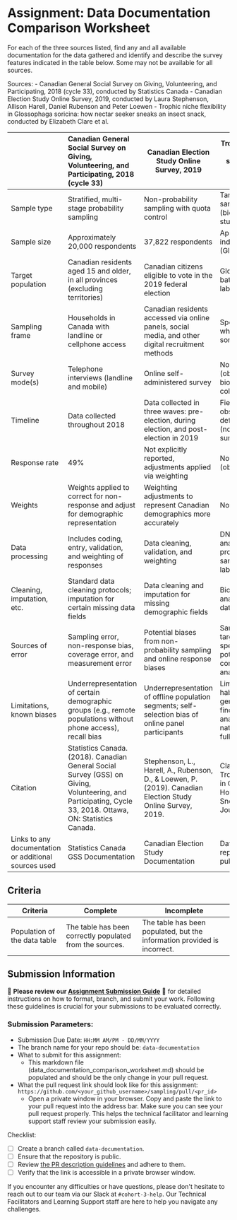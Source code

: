 # Assignment: Data Documentation Comparison Worksheet

For each of the three sources listed, find any and all available documentation for the data gathered and identify and describe the survey features indicated in the table below. Some may not be available for all sources.

Sources: - Canadian General Social Survey on Giving, Volunteering, and Participating, 2018 (cycle 33), conducted by Statistics Canada - Canadian Election Study Online Survey, 2019, conducted by Laura Stephenson, Allison Harell, Daniel Rubenson and Peter Loewen - Trophic niche flexibility in Glossophaga soricina: how nectar seeker sneaks an insect snack, conducted by Elizabeth Clare et al.

|                                                       | Canadian General Social Survey on Giving, Volunteering, and Participating, 2018 (cycle 33) | Canadian Election Study Online Survey, 2019 | Trophic niche flexibility in Glossophaga soricina: how nectar seeker sneaks an insect snack |
|----------------|:--------------------|----------------|---------------------|
| Sample type                                           |                                                                      Stratified, multi-stage probability sampling                      | Non-probability sampling with quota control                                            |    Targeted or purposive sampling (biological/observational study)                                                                                         |
| Sample size                                           |                                                                     Approximately 20,000 respondents                       |    37,822 respondents                                         |     Approximately 100 individual bats (Glossophaga soricina)                                                                                       |
| Target population                                     |                                                                    Canadian residents aged 15 and older, in all provinces (excluding territories)                        |  Canadian citizens eligible to vote in the 2019 federal election                                           |   Glossophaga soricina bats in specific field or laboratory settings                                                                                          |
| Sampling frame                                        |Households in Canada with landline or cellphone access                                                                                            |  Canadian residents accessed via online panels, social media, and other digital recruitment methods                                           |   Specific habitats or sites where Glossophaga soricina bats were found                                                                                          |
| Survey mode(s)                                        |Telephone interviews (landline and mobile)                                                                                            |  Online self-administered survey                                           | Not applicable (observational study, biological sample collection)                                                                                            |
| Timeline                                              | Data collected throughout 2018                                                                                           |Data collected in three waves: pre-election, during election, and post-election in 2019                                             |Field/laboratory observations over a defined study period (not specified in original summary)                                                                                             |
| Response rate                                         |49%                                                                                        |Not explicitly reported, adjustments applied via weighting                                             |Not relevant (observational study)                                                                                             |
| Weights                                               | Weights applied to correct for non-response and adjust for demographic representation                                                                                          |Weighting adjustments to represent Canadian demographics more accurately                                             |Not applicable                                                                                             |
| Data processing                                       |Includes coding, entry, validation, and weighting of responses                                                                                            |Data cleaning, validation, and weighting                                             |DNA or isotopic analysis; data processing includes sample preparation and lab analysis                                                                                             |
| Cleaning, imputation, etc.                            |Standard data cleaning protocols; imputation for certain missing data fields                                                                                            |Data cleaning and imputation for missing demographic fields                                             |Biological sample analysis procedures and data quality checks                                                                                             |
| Sources of error                                      |Sampling error, non-response bias, coverage error, and measurement error                                                                                            |Potential biases from non-probability sampling and online response biases                                             |Sampling bias due to targeted sampling of specific bat populations; potential laboratory contamination in DNA analysis                                                                                             |
| Limitations, known biases                             |Underrepresentation of certain demographic groups (e.g., remote populations without phone access), recall bias                                                                                            |Underrepresentation of offline population segments; self-selection bias of online panel participants                                             |Limited geographic and habitat scope for generalizing bat diet findings; lab-based analysis may not reflect natural dietary behavior fully                                                                                             |
| Citation                                              |Statistics Canada. (2018). Canadian General Social Survey (GSS) on Giving, Volunteering, and Participating, Cycle 33, 2018. Ottawa, ON: Statistics Canada.                                                                                           |Stephenson, L., Harell, A., Rubenson, D., & Loewen, P. (2019). Canadian Election Study Online Survey, 2019.                                             | Clare, E., et al. (Year). Trophic Niche Flexibility in Glossophaga soricina: How Nectar Seeker Sneaks an Insect Snack. Journal Source                                                                                            |
| Links to any documentation or additional sources used |Statistics Canada GSS Documentation                                                                                          |Canadian Election Study Documentation                                           |Data on Dryad or repository specified in publication                                                                                             |

## Criteria

|Criteria|Complete|Incomplete|
|--------|----|----|
|Population of the data table|The table has been correctly populated from the sources.|The table has been populated, but the information provided is incorrect.|

## Submission Information

🚨 **Please review our [Assignment Submission Guide](https://github.com/UofT-DSI/onboarding/blob/main/onboarding_documents/submissions.md)** 🚨 for detailed instructions on how to format, branch, and submit your work. Following these guidelines is crucial for your submissions to be evaluated correctly.

### Submission Parameters:
* Submission Due Date: `HH:MM AM/PM - DD/MM/YYYY`
* The branch name for your repo should be: `data-documentation`
* What to submit for this assignment:
     * This markdown file (data_documentation_comparison_worksheet.md) should be populated and should be the only change in your pull request.
* What the pull request link should look like for this assignment: `https://github.com/<your_github_username>/sampling/pull/<pr_id>`
     * Open a private window in your browser. Copy and paste the link to your pull request into the address bar. Make sure you can see your pull request properly. This helps the technical facilitator and learning support staff review your submission easily.

Checklist:
- [ ] Create a branch called `data-documentation`.
- [ ] Ensure that the repository is public.
- [ ] Review [the PR description guidelines](https://github.com/UofT-DSI/onboarding/blob/main/onboarding_documents/submissions.md#guidelines-for-pull-request-descriptions) and adhere to them.
- [ ] Verify that the link is accessible in a private browser window.

If you encounter any difficulties or have questions, please don't hesitate to reach out to our team via our Slack at `#cohort-3-help`. Our Technical Facilitators and Learning Support staff are here to help you navigate any challenges.
